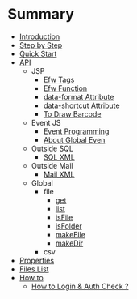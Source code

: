 # Summary

* [Introduction](README.md)
* [Step by Step](step_by_step.md)
* [Quick Start](hello_world.md)
* [API](api.md)
   * JSP
      * [Efw Tags](api_efw_tag.md)
      * [Efw Function](api_efw_function.md)
      * [data-format Attribute](api_data_format.md)
      * [data-shortcut Attribute](api_data_shortcut.md)
      * [To Draw Barcode](api_draw_barcode.md)
   * Event JS
      * [Event Programming](api_event.md)
      * [About Global Even](api_global.md)
   * Outside SQL
      * [SQL XML](api_sql.md)
   * Outside Mail
      * [Mail XML](api_mail.md)
   * Global
      * file
         * [get](file.get.md)
         * [list](file.list.md)
         * [isFile](file.isFile.md)
         * [isFolder](file.isFolder.md)
         * [makeFile](file.makeFile.md) 
         * [makeDir](file.makeDir.md)   
      * csv   
* [Properties](properties_file.md)
* [Files List](files_list.md)
* [How to](how_to.md)
   * [How to Login & Auth Check ? ](how_to.logincheck.md)